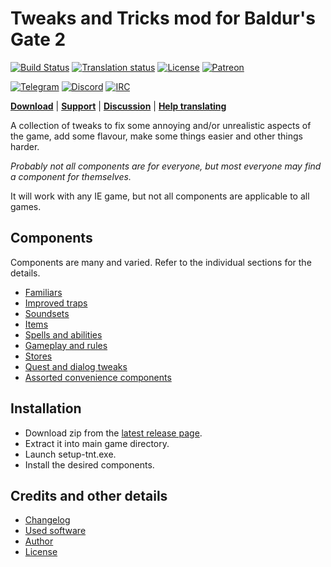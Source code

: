 # Tweaks and Tricks mod for Baldur's Gate 2

[![Build Status](https://golem.bgforge.net/mods/tweaks-and-tricks/status.svg)](https://golem.bgforge.net/mods/tweaks-and-tricks)
[![Translation status](https://hive.bgforge.net/widgets/infinity-engine/-/tweaks-and-tricks/svg-badge.svg)](https://hive.bgforge.net/projects/infinity-engine/tweaks-and-tricks/)
[![License](https://img.shields.io/badge/license-CC%20BY--NC--SA%204.0-blue.svg)](https://creativecommons.org/licenses/by-nc-sa/4.0/)
[![Patreon](https://img.shields.io/badge/Patreon-donate-FF424D?logo=Patreon&labelColor=141518)](https://www.patreon.com/BGforge)

[![Telegram](https://img.shields.io/badge/telegram-join%20%20%20%20%E2%9D%B1%E2%9D%B1%E2%9D%B1-darkorange?logo=telegram)](https://t.me/bgforge)
[![Discord](https://img.shields.io/discord/420268540700917760?logo=discord&label=discord&color=blue&logoColor=FEE75C)](https://discord.gg/4Yqfggm)
[![IRC](https://img.shields.io/badge/%23IRC-join%20%20%20%20%E2%9D%B1%E2%9D%B1%E2%9D%B1-darkorange)](https://bgforge.net/irc)

[__Download__](https://github.com/BGforgeNet/bg2-tweaks-and-tricks/releases/latest)
| [__Support__](https://github.com/BGforgeNet/bg2-tweaks-and-tricks/issues)
| [__Discussion__](https://forums.bgforge.net/viewforum.php?f=31)
| [__Help translating__](https://hive.bgforge.net/projects/infinity-engine/tweaks-and-tricks/)

A collection of tweaks to fix some annoying and/or unrealistic aspects of the game, add some flavour, make some things easier and other things harder.

_Probably not all components are for everyone, but most everyone may find a component for themselves._

It will work with any IE game, but not all components are applicable to all games.

## Components

Components are many and varied. Refer to the individual sections for the details.

- [Familiars](docs/familiars.md)
- [Improved traps](docs/traps.md)
- [Soundsets](docs/soundsets.md)
- [Items](docs/items.md)
- [Spells and abilities](docs/spells.md)
- [Gameplay and rules](docs/gameplay.md)
- [Stores](docs/stores.md)
- [Quest and dialog tweaks](docs/quests.md)
- [Assorted convenience components](docs/convenience.md)

## Installation
- Download zip from the [latest release page](https://github.com/BGforgeNet/bg2-tweaks-and-tricks/releases/latest).
- Extract it into main game directory.
- Launch setup-tnt.exe.
- Install the desired components.

## Credits and other details
- [Changelog](docs/changelog.md)
- [Used software](docs/credits.md#used-software)
- [Author](docs/credits.md#author)
- [License](docs/credits.md#license)


